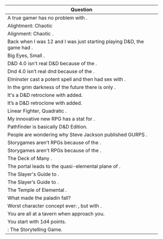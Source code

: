 Question |
--- |
A true gamer has no problem with <BLANK>. |
Alightment: Chaotic <BLANK> |
Alignment: Chaotic <BLANK>. |
Back when I was 12 and I was just starting playing D&D, the game had <BLANK>. |
Big Eyes, Small <BLANK>. |
D&D 4.0 isn't real D&D because of the <BLANK>. |
Dnd 4.0 isn&rsquo;t real dnd because of the <BLANK>. |
Elminster cast a potent <BLANK> spell and then had sex with <BLANK>. |
In the grim darkness of the future there is only <BLANK>. |
It's a D&D retroclone with <BLANK> added. |
It&rsquo;s a D&D retroclone with <BLANK> added. |
Linear Fighter, Quadratic <BLANK>. |
My innovative new RPG has a stat for <BLANK>. |
Pathfinder is basically D&D <BLANK> Edition. |
People are wondering why Steve Jackson published GURPS <BLANK>. |
Storygames aren&rsquo;t RPGs because of the <BLANK>. |
Storygames aren't RPGs because of the <BLANK>. |
The Deck of Many <BLANK>. |
The portal leads to the quasi-elemental plane of <BLANK>. |
The Slayer's Guide to <BLANK>. |
The Slayer&rsquo;s Guide to <BLANK>. |
The Temple of Elemental <BLANK>. |
What made the paladin fall? <BLANK> |
Worst character concept ever: <BLANK>, but with <BLANK>. |
You are all at a tavern when <BLANK> approach you. |
You start with 1d4 <BLANK> points. |
<BLANK> : The Storytelling Game. |
